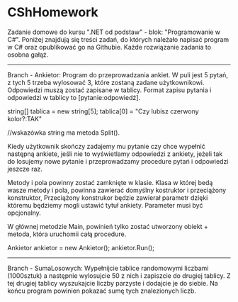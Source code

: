# CShHomework
Zadanie domowe do kursu ".NET od podstaw" - blok: "Programowanie w C#". Poniżej znajdują się treści zadań, do których należało napisać program w C# oraz opublikować go na Githubie. Każde rozwiązanie zadania to osobna gałąź.
__________________________________________________________________________________________________________________________________________
Branch - Ankietor:
Program do przeprowadzania ankiet. W puli jest 5 pytań, z tych 5 trzeba wylosować 3, które zostaną zadane użytkownikowi. Odpowiedzi muszą zostać zapisane w tablicy. Format zapisu pytania i odpowiedzi w tablicy to [pytanie:odpowiedź].

string[] tablica = new string[5]; tablica[0] = "Czy lubisz czerwony kolor?:TAK"

//wskazówka string ma metoda Split().

Kiedy użytkownik skończy zadajemy mu pytanie czy chce wypełnić następną ankiete, jeśli nie to wyświetlamy odpowiedzi z ankiety, jeżeli tak do losujemy nowe pytanie i przeprowadzamy procedure pytań i odpowiedzi jeszcze raz.

Metody i pola powinny zostać zamknięte w klasie. Klasa w której bedą wasze metody i pola, powinna zawierać domyślny kostruktor i przeciążony konstruktor, Przeciążony konstrukor będzie zawierał parametr dzięki któremu będziemy mogli ustawić tytuł ankiety. Parameter musi być opcjonalny.

W głównej metodzie Main, powinień tylko zostać utworzony obiekt + metoda, która uruchomii całą procedure.

Ankietor ankietor = new Ankietor(); ankietor.Run();
__________________________________________________________________________________________________________________________________________
Branch - SumaLosowych:
Wypełnijcie tablice randomowymi liczbami (1000sztuk) a następnie wylosujcie 50 z nich i zapiszcie do drugiej tablicy. Z tej drugiej tablicy wyszukajcie liczby parzyste i dodajcie je do siebie. Na końcu program powinien pokazać sumę tych znalezionych liczb.

